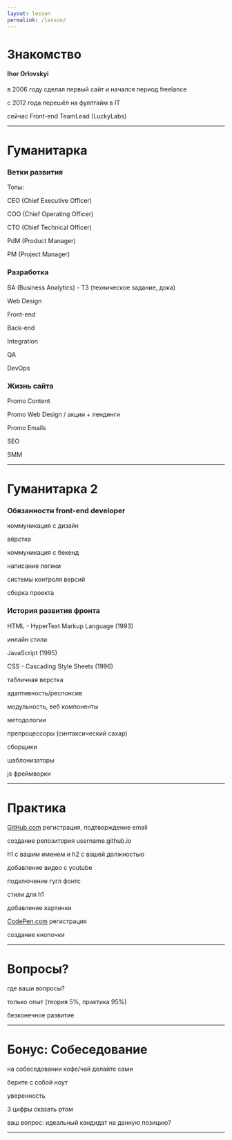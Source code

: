 ```yaml
---
layout: lesson
permalink: /lesson/
---
```


# Знакомство

#### Ihor Orlovskyi

в 2006 году сделал первый сайт и начался период freelance

c 2012 года перешёл на фуллтайм в IT

сейчас Front-end TeamLead (LuckyLabs)

<!-- работы: PromoRepublic => ION Diginal => NextClick => Wargaming => LuckyLabs

свои проекты: Sentimony Records, TripMe, Rooster Studio

#### Знакомство с аудиторией

Цель

Опыт

Возраст

#### Зона комфрта

не? -->

---

# Гуманитарка

### Ветки развития

Топы: 

CEO (Chief Executive Officer)

COO (Chief Operating Officer)

CTO (Chief Technical Officer)

PdM (Product Manager)

PM (Project Manager)

### Разработка

BA (Business Analytics) - ТЗ (техническое задание, дока)

Web Design

Front-end

Back-end

Integration

QA

DevOps

### Жизнь сайта

Promo Content

Promo Web Design / акции + лендинги

Promo Emails

SEO

SMM

---

# Гуманитарка 2

### Обязанности front-end developer

коммуникация с дизайн

вёрстка

коммуникация с бекенд

написание логики

системы контроля версий

сборка проекта

### История развития фронта

HTML - HyperText Markup Language (1993)

инлайн стили

JavaScript (1995)

CSS - Cascading Style Sheets (1996)

табличная верстка

адаптивность/респонсив

модульность, веб компоненты

методологии

препроцессоры (синтаксический сахар)

сборщики

шаблонизаторы

js фреймворки

---

# Практика

[GitHub.com](https://github.com) регистрация, подтверждение email

создание репозитория username.github.io

h1 с вашим именем и h2 с вашей должностью

добавление видео с youtube

подключение гугл фонтс

стили для h1

добавление картинки

[CodePen.com](https://codepen.com) регистрация

создание кнопочки

---

# Вопросы?

где ваши вопросы?

только опыт (теория 5%, практика 95%)

безконечное развитие

---

# Бонус: Cобеседование

на собеседовании кофе/чай делайте сами

берите с собой ноут

уверенность

3 цифры сказать ртом

ваш вопрос: идеальный кандидат на данную позицию?

---
